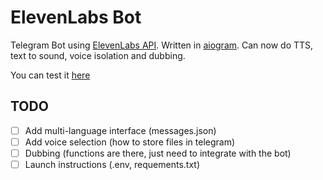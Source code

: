 # ElevenLabs Bot
Telegram Bot using [ElevenLabs API](https://elevenlabs.io/docs/introduction). Written in [aiogram](https://aiogram.dev/). Can now do TTS, text to sound, voice isolation and dubbing.

You can test it [here](https://t.me/GenerateAiVoiceBotя)


## TODO
- [ ] Add multi-language interface (messages.json)
- [ ] Add voice selection (how to store files in telegram)
- [ ] Dubbing (functions are there, just need to integrate with the bot)
- [ ] Launch instructions (.env, requements.txt) 